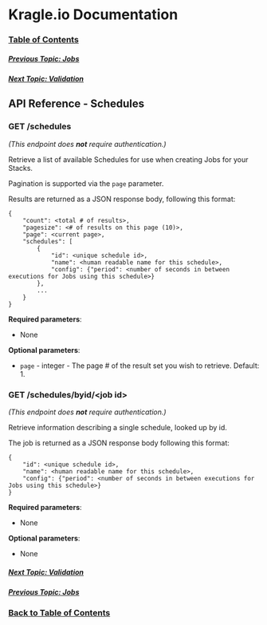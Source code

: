 # Kragle.io Documentation

### [Table of Contents](../README.md)

##### [Previous Topic: Jobs](./Jobs.md)

##### [Next Topic: Validation](./Validation.md)

## API Reference - Schedules

### GET /schedules

_(This endpoint does **not** require authentication.)_

Retrieve a list of available Schedules for use when creating Jobs for your Stacks.

Pagination is supported via the `page` parameter.

Results are returned as a JSON response body, following this format:
```
{
    "count": <total # of results>,
    "pagesize": <# of results on this page (10)>,
    "page": <current page>,
    "schedules": [
        {
            "id": <unique schedule id>,
            "name": <human readable name for this schedule>,
            "config": {"period": <number of seconds in between executions for Jobs using this schedule>}
        },
        ...
    }
}
```

**Required parameters**:
  - None

**Optional parameters**:
  - `page` - integer - The page # of the result set you wish to retrieve. Default: 1.

### GET /schedules/byid/\<job id>

_(This endpoint does **not** require authentication.)_

Retrieve information describing a single schedule, looked up by id.

The job is returned as a JSON response body following this format:
```
{
    "id": <unique schedule id>,
    "name": <human readable name for this schedule>,
    "config": {"period": <number of seconds in between executions for Jobs using this schedule>}
}
```

**Required parameters**:
  - None

**Optional parameters**:
  - None

##### [Next Topic: Validation](./Validation.md)

##### [Previous Topic: Jobs](./Jobs.md)

### [Back to Table of Contents](../README.md)

